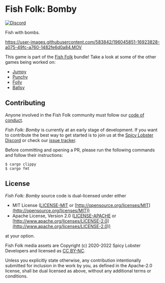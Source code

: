 # Fish Folk: Bomby

[![Discord](https://img.shields.io/discord/865004050357682246?logo=discord&logoColor=white)](https://discord.gg/4smxjcheE5)

Fish with bombs.

https://user-images.githubusercontent.com/583842/196045851-16923828-a075-49fc-a760-1482fe6d0a84.MOV

This game is part of the [Fish Folk](https://spicylobster.itch.io/jumpy/devlog/412030/welcome-to-the-world-of-fish-folk) bundle! Take a look at some of the other games being worked on:

- [Jumpy](https://github.com/fishfolks/jumpy)
- [Punchy](https://github.com/fishfolks/punchy)
- [Folly](https://github.com/fishfolks/folly)
- [Ballsy](https://github.com/fishfolks/ballsy)

## Contributing

Anyone involved in the Fish Folk community must follow our [code of conduct](https://github.com/fishfolks/jumpy/blob/main/CODE_OF_CONDUCT.md).

*Fish Folk: Bomby* is currently at an early stage of development. If you want to contribute the best way to get started is to join us at the [Spicy Lobster Discord](https://discord.gg/4smxjcheE5) or check our [issue tracker](https://github.com/fishfolk/bomby/issues).

Before committing and opening a PR, please run the following commands and follow their instructions:

```console
$ cargo clippy
$ cargo fmt
```

## License

*Fish Folk: Bomby* source code is dual-licensed under either

- MIT License ([LICENSE-MIT](LICENSE-MIT) or [http://opensource.org/licenses/MIT](http://opensource.org/licenses/MIT))
- Apache License, Version 2.0 ([LICENSE-APACHE](LICENSE-APACHE) or [http://www.apache.org/licenses/LICENSE-2.0](http://www.apache.org/licenses/LICENSE-2.0))

at your option.

Fish Folk media assets are Copyright (c) 2020-2022 Spicy Lobster Developers and licensed as [CC BY-NC](https://creativecommons.org/licenses/by-nc/4.0/).

Unless you explicitly state otherwise, any contribution intentionally submitted for inclusion in the work by you, as defined in the Apache-2.0 license, shall be dual licensed as above, without any additional terms or conditions.
